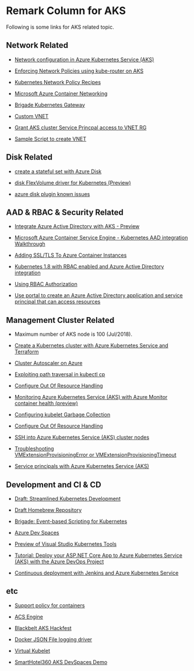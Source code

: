 # Remark Column for AKS

Following is some links for AKS related topic.

## Network Related

* [Network configuration in Azure Kubernetes Service (AKS)](https://github.com/MicrosoftDocs/azure-docs/blob/master/articles/aks/networking-overview.md)

* [Enforcing Network Policies using kube-router on AKS](https://www.techdiction.com/2018/06/02/enforcing-network-policies-using-kube-router-on-aks/)

* [Kubernetes Network Policy Recipes](https://github.com/ahmetb/kubernetes-network-policy-recipes)

* [Microsoft Azure Container Networking](https://github.com/Azure/azure-container-networking/tree/master/docs)

* [Brigade Kubernetes Gateway](https://github.com/Azure/brigade-k8s-gateway)


* [Custom VNET](https://github.com/Azure/acs-engine/blob/master/docs/kubernetes/features.md#feat-custom-vnet)


* [Grant AKS cluster Service Princpal access to VNET RG](https://github.com/Azure/AKS/blob/master/examples/vnet/00-README.md)

* [Sample Script to create VNET](https://github.com/serbrech/AKS-vnet-kubenet/blob/master/scripts/deploy-aks-cutom-vnet.sh#L53)


## Disk Related
* [create a stateful set with Azure Disk](https://github.com/andyzhangx/demo/tree/master/linux/statefulset)

* [disk FlexVolume driver for Kubernetes (Preview)](https://github.com/Azure/kubernetes-volume-drivers/tree/master/flexvolume/dysk)

* [azure disk plugin known issues](https://github.com/andyzhangx/demo/blob/master/issues/azuredisk-issues.md)


## AAD & RBAC & Security Related

* [Integrate Azure Active Directory with AKS - Preview](https://docs.microsoft.com/en-us/azure/aks/aad-integration)

* [Microsoft Azure Container Service Engine - Kubernetes AAD integration Walkthrough](https://github.com/Azure/acs-engine/blob/master/docs/kubernetes/aad.md)


* [Adding SSL/TLS To Azure Container Instances](https://medium.com/@samkreter/adding-ssl-tls-to-azure-container-instances-1e608a8f321c)

* [Kubernetes 1.8 with RBAC enabled and Azure Active Directory integration](http://blog.jreypo.io/containers/microsoft/azure/cloud/cloud-native/kubernetes-18-with-rbac-enabled-and-azure-active-directory-integration/)

* [Using RBAC Authorization](https://kubernetes.io/docs/reference/access-authn-authz/rbac/#service-account-permissions)

* [Use portal to create an Azure Active Directory application and service principal that can access resources](https://docs.microsoft.com/en-us/azure/azure-resource-manager/resource-group-create-service-principal-portal)

## Management Cluster Related

* Maximum number of AKS node is 100 (Jul/2018).

* [Create a Kubernetes cluster with Azure Kubernetes Service and Terraform](https://docs.microsoft.com/en-us/azure/terraform/terraform-create-k8s-cluster-with-tf-and-aks)

* [Cluster Autoscaler on Azure](https://github.com/kubernetes/autoscaler/tree/master/cluster-autoscaler/cloudprovider/azure)

* [Exploiting path traversal in kubectl cp](https://hansmi.ch/articles/2018-04-openshift-s2i-security#poc-kubectl-cp)

* [Configure Out Of Resource Handling](https://kubernetes.io/docs/tasks/administer-cluster/out-of-resource/#node-oom-behavior)

* [Monitoring Azure Kubernetes Service (AKS) with Azure Monitor container health (preview)](https://azure.microsoft.com/en-us/blog/monitoring-azure-kubernetes-service-aks-with-azure-monitor-container-health-preview/)

* [Configuring kubelet Garbage Collection](https://kubernetes.io/docs/concepts/cluster-administration/kubelet-garbage-collection/)

* [Configure Out Of Resource Handling](https://kubernetes.io/docs/tasks/administer-cluster/out-of-resource/)

* [SSH into Azure Kubernetes Service (AKS) cluster nodes](https://docs.microsoft.com/en-us/azure/aks/aks-ssh)

* [Troubleshooting  
VMExtensionProvisioningError or   VMExtensionProvisioningTimeout](https://github.com/Azure/acs-engine/blob/master/docs/kubernetes/troubleshooting.md#vmextensionprovisioningerror-or-vmextensionprovisioningtimeout)

* [Service principals with Azure Kubernetes Service (AKS)](https://docs.microsoft.com/en-us/azure/aks/kubernetes-service-principal)


## Development and CI & CD

* [Draft: Streamlined Kubernetes Development](https://github.com/Azure/draft)

* [Draft Homebrew Repository](https://github.com/Azure/homebrew-draft)

* [Brigade: Event-based Scripting for Kubernetes](https://github.com/Azure/brigade)

* [Azure Dev Spaces](https://docs.microsoft.com/en-us/azure/dev-spaces/azure-dev-spaces?utm_campaign=Azure%20Dev%20Spaces%20private%20preview&utm_source=hs_email&utm_medium=email&utm_content=62984601&_hsenc=p2ANqtz-981kgiuI_cgxhnduoWQnj7LZuqTGszlOWN9UY11hyYJYbpgGaDmCaiRmqm6wT-HN6hKLhn7yquDVvDmGWZkrCz3Fo4bg&_hsmi=62984601)


* [Preview of Visual Studio Kubernetes Tools](https://blogs.msdn.microsoft.com/visualstudio/2018/06/08/preview-of-visual-studio-kubernetes-tools/)

* [Tutorial: Deploy your ASP.NET Core App to Azure Kubernetes Service (AKS) with the Azure DevOps Project](https://docs.microsoft.com/en-us/vsts/pipelines/actions/azure-devops-project-aks?view=vsts)

* [Continuous deployment with Jenkins and Azure Kubernetes Service](https://docs.microsoft.com/en-us/azure/aks/jenkins-continuous-deployment?toc=%2Fen-us%2Fazure%2Fjenkins%2Ftoc.json&bc=%2Fen-us%2Fazure%2Fbread%2Ftoc.json)


## etc

* [Support policy for containers](https://support.microsoft.com/en-us/help/4035670/support-policy-for-containers)

* [ACS Engine](https://github.com/Azure/acs-engine/releases/)

* [Blackbelt AKS Hackfest](https://github.com/Azure/blackbelt-aks-hackfest/tree/master/labs/day1-labs)


* [Docker JSON File logging driver](https://docs.docker.com/config/containers/logging/json-file/)

* [Virtual Kubelet](https://github.com/virtual-kubelet/virtual-kubelet)

* [SmartHotel360 AKS DevSpaces Demo](https://github.com/Microsoft/SmartHotel360-AKS-DevSpaces-Demo)




